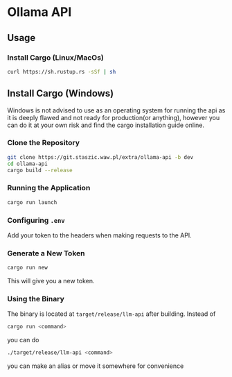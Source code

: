 # Ollama API

## Usage

### Install Cargo (Linux/MacOs)

```bash
curl https://sh.rustup.rs -sSf | sh
```

## Install Cargo (Windows)
Windows is not advised to use as an operating system for running the api as it is deeply flawed and not ready for production(or anything), however you can do it at your own risk and find the cargo installation guide online.

### Clone the Repository

```bash
git clone https://git.staszic.waw.pl/extra/ollama-api -b dev
cd ollama-api
cargo build --release
```

### Running the Application

```bash
cargo run launch
```

### Configuring `.env`

Add your token to the headers when making requests to the API.

### Generate a New Token

```bash
cargo run new
```
This will give you a new token.

### Using the Binary

The binary is located at `target/release/llm-api` after building.
Instead of 
```bash
cargo run <command>
```
you can do
```bash
./target/release/llm-api <command>
```
you can make an alias or move it somewhere for convenience